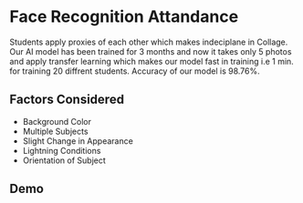 # Face Recognition Attandance

Students apply proxies of each other which makes indeciplane in Collage. Our AI model has been trained for 3 months and now it takes only 5 photos and apply transfer learning which makes our model fast in training i.e 1 min. for training 20 diffrent students. Accuracy of our model is 98.76%.

## Factors Considered

- Background Color
- Multiple Subjects
- Slight Change in Appearance
- Lightning Conditions
- Orientation of Subject

## Demo




